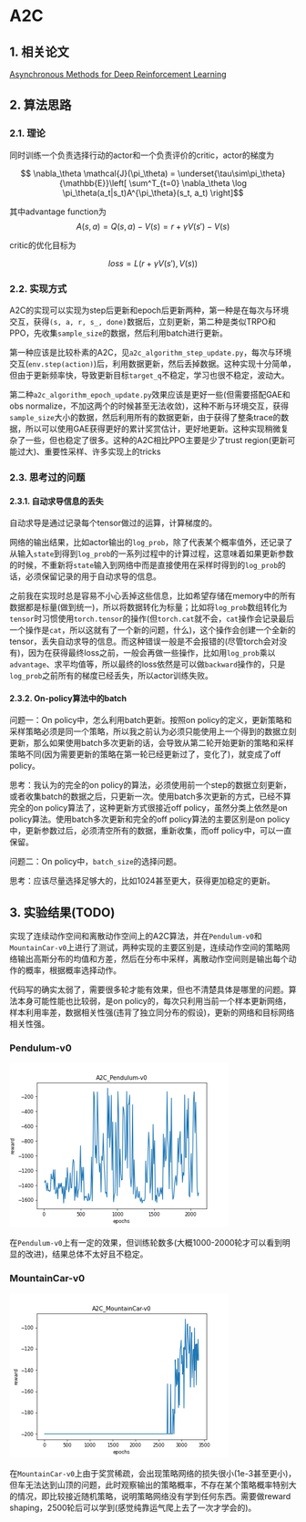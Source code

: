 # A2C

## 1. 相关论文

[Asynchronous Methods for Deep Reinforcement Learning](https://arxiv.org/pdf/1602.01783.pdf)

## 2. 算法思路

### 2.1. 理论

同时训练一个负责选择行动的actor和一个负责评价的critic，actor的梯度为

$$ \nabla_\theta \mathcal{J}(\pi_\theta) = \underset{\tau\sim\pi_\theta}{\mathbb{E}}\left[ \sum^T_{t=0} \nabla_\theta \log \pi_\theta(a_t|s_t)A^{\pi_\theta}(s_t, a_t) \right]$$

其中advantage function为$$ A(s,a) = Q(s,a) - V(s) = r + \gamma V(s') - V(s) $$

critic的优化目标为

$$loss = L(r + \gamma V(s'), V(s))$$

### 2.2. 实现方式

A2C的实现可以实现为step后更新和epoch后更新两种，第一种是在每次与环境交互，获得```(s, a, r, s_, done)```数据后，立刻更新，第二种是类似TRPO和PPO，先收集```sample_size```的数据，然后利用batch进行更新。

第一种应该是比较朴素的A2C，见```a2c_algorithm_step_update.py```，每次与环境交互(```env.step(action)```)后，利用数据更新，然后丢掉数据。这种实现十分简单，但由于更新频率快，导致更新目标```target_q```不稳定，学习也很不稳定，波动大。

第二种```a2c_algorithm_epoch_update.py```效果应该是更好一些(但需要搭配GAE和obs normalize，不加这两个的时候甚至无法收敛)，这种不断与环境交互，获得```sample_size```大小的数据，然后利用所有的数据更新，由于获得了整条trace的数据，所以可以使用GAE获得更好的累计奖赏估计，更好地更新。这种实现稍微复杂了一些，但也稳定了很多。这种的A2C相比PPO主要是少了trust region(更新可能过大)、重要性采样、许多实现上的tricks

### 2.3. 思考过的问题

#### 2.3.1. 自动求导信息的丢失

自动求导是通过记录每个tensor做过的运算，计算梯度的。

网络的输出结果，比如actor输出的```log_prob```，除了代表某个概率值外，还记录了从输入```state```到得到```log_prob```的一系列过程中的计算过程，这意味着如果更新参数的时候，不重新将```state```输入到网络中而是直接使用在采样时得到的```log_prob```的话，必须保留记录的用于自动求导的信息。

之前我在实现时总是容易不小心丢掉这些信息，比如希望存储在memory中的所有数据都是标量(做到统一)，所以将数据转化为标量；比如将```log_prob```数组转化为```tensor```时习惯使用```torch.tensor```的操作(但```torch.cat```就不会，```cat```操作会记录最后一个操作是```cat```，所以这就有了一个新的问题，什么)，这个操作会创建一个全新的tensor，丢失自动求导的信息。而这种错误一般是不会报错的(尽管torch会对没有)，因为在获得最终loss之前，一般会再做一些操作，比如用```log_prob```乘以```advantage```、求平均值等，所以最终的loss依然是可以做```backward```操作的，只是```log_prob```之前所有的梯度已经丢失，所以actor训练失败。

#### 2.3.2. On-policy算法中的batch

问题一：On policy中，怎么利用batch更新。按照on policy的定义，更新策略和采样策略必须是同一个策略，所以我之前认为必须只能使用上一个得到的数据立刻更新，那么如果使用batch多次更新的话，会导致从第二轮开始更新的策略和采样策略不同(因为需要更新的策略在第一轮已经更新过了，变化了)，就变成了off policy。

思考：我认为的完全的on policy的算法，必须使用前一个step的数据立刻更新，或者收集batch的数据之后，只更新一次。使用batch多次更新的方式，已经不算完全的on policy算法了，这种更新方式很接近off policy，虽然分类上依然是on policy算法。使用batch多次更新和完全的off policy算法的主要区别是on policy中，更新参数过后，必须清空所有的数据，重新收集，而off policy中，可以一直保留。

问题二：On policy中，```batch_size```的选择问题。

思考：应该尽量选择足够大的，比如1024甚至更大，获得更加稳定的更新。

## 3. 实验结果(TODO)

实现了连续动作空间和离散动作空间上的A2C算法，并在```Pendulum-v0```和```MountainCar-v0```上进行了测试，两种实现的主要区别是，连续动作空间的策略网络输出高斯分布的均值和方差，然后在分布中采样，离散动作空间则是输出每个动作的概率，根据概率选择动作。

代码写的确实太弱了，需要很多轮才能有效果，但也不清楚具体是哪里的问题。算法本身可能性能也比较弱，是on policy的，每次只利用当前一个样本更新网络，样本利用率差，数据相关性强(违背了独立同分布的假设)，更新的网络和目标网络相关性强。

### Pendulum-v0

![A2C_Pendulum-v0.png](./img/A2C_Pendulum-v0.png)

在```Pendulum-v0```上有一定的效果，但训练轮数多(大概1000-2000轮才可以看到明显的改进)，结果总体不太好且不稳定。

### MountainCar-v0

![A2C_MountainCar-v0.png](./img/A2C_MountainCar-v0.png)

在```MountainCar-v0```上由于奖赏稀疏，会出现策略网络的损失很小(1e-3甚至更小)，但车无法达到山顶的问题，此时观察输出的策略概率，不存在某个策略概率特别大的情况，即比较接近随机策略，说明策略网络没有学到任何东西。需要做reward shaping，2500轮后可以学到(感觉纯靠运气爬上去了一次才学会的)。
